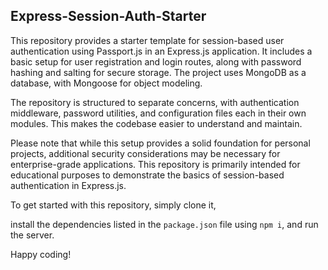 ## Express-Session-Auth-Starter


This repository provides a starter template for session-based user authentication using Passport.js in an Express.js application. It includes a basic setup for user registration and login routes, along with password hashing and salting for secure storage. The project uses MongoDB as a database, with Mongoose for object modeling.

The repository is structured to separate concerns, with authentication middleware, password utilities, and configuration files each in their own modules. This makes the codebase easier to understand and maintain.

Please note that while this setup provides a solid foundation for personal projects, additional security considerations may be necessary for enterprise-grade applications. This repository is primarily intended for educational purposes to demonstrate the basics of session-based authentication in Express.js.

To get started with this repository, simply clone it, 

install the dependencies listed in the `package.json` file using `npm i`, and run the server. 

Happy coding!
